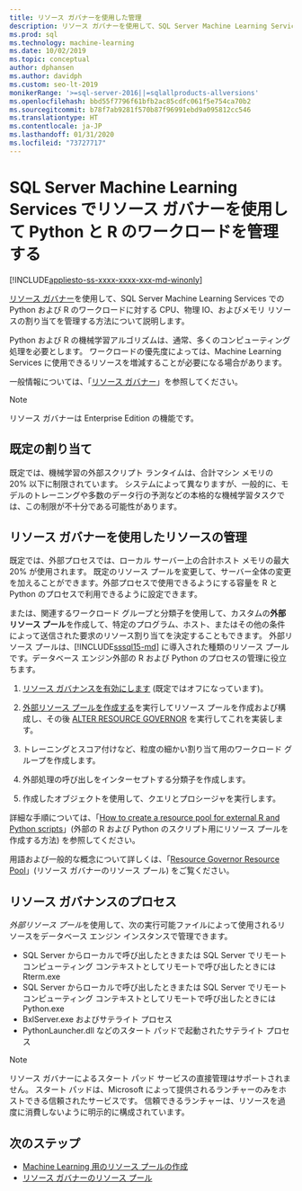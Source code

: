 ```yaml
---
title: リソース ガバナーを使用した管理
description: リソース ガバナーを使用して、SQL Server Machine Learning Services での Python および R のワークロードに対する CPU、物理 IO、およびメモリ リソースの割り当てを管理する方法について説明します。
ms.prod: sql
ms.technology: machine-learning
ms.date: 10/02/2019
ms.topic: conceptual
author: dphansen
ms.author: davidph
ms.custom: seo-lt-2019
monikerRange: '>=sql-server-2016||=sqlallproducts-allversions'
ms.openlocfilehash: bbd55f7796f61bfb2ac85cdfc061f5e754ca70b2
ms.sourcegitcommit: b78f7ab9281f570b87f96991ebd9a095812cc546
ms.translationtype: HT
ms.contentlocale: ja-JP
ms.lasthandoff: 01/31/2020
ms.locfileid: "73727717"
---
```

# <a name="manage-python-and-r-workloads-with-resource-governor-in-sql-server-machine-learning-services"></a>SQL Server Machine Learning Services でリソース ガバナーを使用して Python と R のワークロードを管理する
[!INCLUDE[appliesto-ss-xxxx-xxxx-xxx-md-winonly](../../includes/appliesto-ss-xxxx-xxxx-xxx-md-winonly.md)]

[リソース ガバナー](../../relational-databases/resource-governor/resource-governor.md)を使用して、SQL Server Machine Learning Services での Python および R のワークロードに対する CPU、物理 IO、およびメモリ リソースの割り当てを管理する方法について説明します。

Python および R の機械学習アルゴリズムは、通常、多くのコンピューティング処理を必要とします。 ワークロードの優先度によっては、Machine Learning Services に使用できるリソースを増減することが必要になる場合があります。

一般情報については、「[リソース ガバナー](../../relational-databases/resource-governor/resource-governor.md)」を参照してください。

> [!NOTE] 
> リソース ガバナーは Enterprise Edition の機能です。

## <a name="default-allocations"></a>既定の割り当て

既定では、機械学習の外部スクリプト ランタイムは、合計マシン メモリの 20% 以下に制限されています。 システムによって異なりますが、一般的に、モデルのトレーニングや多数のデータ行の予測などの本格的な機械学習タスクでは、この制限が不十分である可能性があります。 

## <a name="manage-resources-with-resource-governor"></a>リソース ガバナーを使用したリソースの管理
 
既定では、外部プロセスでは、ローカル サーバー上の合計ホスト メモリの最大 20% が使用されます。 既定のリソース プールを変更して、サーバー全体の変更を加えることができます。外部プロセスで使用できるようにする容量を R と Python のプロセスで利用できるように設定できます。

または、関連するワークロード グループと分類子を使用して、カスタムの**外部リソース プール**を作成して、特定のプログラム、ホスト、またはその他の条件によって送信された要求のリソース割り当てを決定することもできます。 外部リソース プールは、[!INCLUDE[sssql15-md](../../includes/sssql15-md.md)] に導入された種類のリソース プールです。データベース エンジン外部の R および Python のプロセスの管理に役立ちます。

1. [リソース ガバナンスを有効にします](https://docs.microsoft.com/sql/relational-databases/resource-governor/enable-resource-governor) (既定ではオフになっています)。

2. [外部リソース プールを作成する](https://docs.microsoft.com/sql/t-sql/statements/create-external-resource-pool-transact-sql)を実行してリソース プールを作成および構成し、その後 [ALTER RESOURCE GOVERNOR](https://docs.microsoft.com/sql/t-sql/statements/alter-resource-governor-transact-sql) を実行してこれを実装します。

3. トレーニングとスコア付けなど、粒度の細かい割り当て用のワークロード グループを作成します。

4. 外部処理の呼び出しをインターセプトする分類子を作成します。

5. 作成したオブジェクトを使用して、クエリとプロシージャを実行します。

詳細な手順については、「[How to create a resource pool for external R and Python scripts](../../advanced-analytics/r/how-to-create-a-resource-pool-for-r.md)」(外部の R および Python のスクリプト用にリソース プールを作成する方法) を参照してください。

用語および一般的な概念について詳しくは、「[Resource Governor Resource Pool](../../relational-databases/resource-governor/resource-governor-resource-pool.md)」(リソース ガバナーのリソース プール) をご覧ください。

## <a name="processes-under-resource-governance"></a>リソース ガバナンスのプロセス
  
 *外部リソース プール*を使用して、次の実行可能ファイルによって使用されるリソースをデータベース エンジン インスタンスで管理できます。

+ SQL Server からローカルで呼び出したときまたは SQL Server でリモート コンピューティング コンテキストとしてリモートで呼び出したときには Rterm.exe
+ SQL Server からローカルで呼び出したときまたは SQL Server でリモート コンピューティング コンテキストとしてリモートで呼び出したときには Python.exe
+ BxlServer.exe およびサテライト プロセス
+ PythonLauncher.dll などのスタート パッドで起動されたサテライト プロセス
  
> [!NOTE]
> リソース ガバナーによるスタート パッド サービスの直接管理はサポートされません。 スタート パッドは、Microsoft によって提供されるランチャーのみをホストできる信頼されたサービスです。 信頼できるランチャーは、リソースを過度に消費しないように明示的に構成されています。
  
## <a name="next-steps"></a>次のステップ

+ [Machine Learning 用のリソース プールの作成](create-external-resource-pool.md)
+ [リソース ガバナーのリソース プール](../../relational-databases/resource-governor/resource-governor-resource-pool.md)
